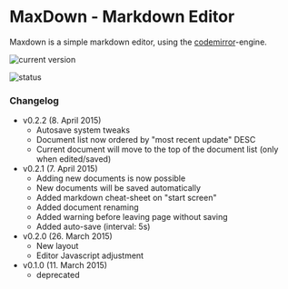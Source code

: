 # MaxDown - Markdown Editor

Maxdown is a simple markdown editor, using the [codemirror](http://codemirror.net)-engine.

![current version](https://img.shields.io/badge/current_version-0.2.1-brightgreen.svg)

![status](https://img.shields.io/badge/status-stable-brightgreen.svg)

### Changelog

- v0.2.2 (8. April 2015)
  - Autosave system tweaks
  - Document list now ordered by "most recent update" DESC
  - Current document will move to the top of the document list (only when edited/saved)
- v0.2.1 (7. April 2015)
  - Adding new documents is now possible
  - New documents will be saved automatically
  - Added markdown cheat-sheet on "start screen"
  - Added document renaming
  - Added warning before leaving page without saving
  - Added auto-save (interval: 5s)
- v0.2.0 (26. March 2015)
  - New layout
  - Editor Javascript adjustment
- v0.1.0 (11. March 2015)
  - deprecated